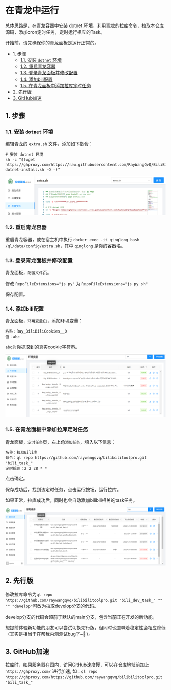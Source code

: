 # 在青龙中运行

总体思路是，在青龙容器中安装 dotnet 环境，利用青龙的拉库命令，拉取本仓库源码，添加cron定时任务，定时运行相应的Task。

开始前，请先确保你的青龙面板是运行正常的。

<!-- TOC depthFrom:2 -->

- [1. 步骤](#1-步骤)
    - [1.1. 安装 `dotnet` 环境](#11-安装-dotnet-环境)
    - [1.2. 重启青龙容器](#12-重启青龙容器)
    - [1.3. 登录青龙面板并修改配置](#13-登录青龙面板并修改配置)
    - [1.4. 添加bili配置](#14-添加bili配置)
    - [1.5. 在青龙面板中添加拉库定时任务](#15-在青龙面板中添加拉库定时任务)
- [2. 先行版](#2-先行版)
- [3. GitHub加速](#3-github加速)

<!-- /TOC -->

## 1. 步骤

### 1.1. 安装 `dotnet` 环境
编辑青龙的 `extra.sh` 文件，添加如下指令：

```
# 安装 dotnet 环境
sh -c "$(wget https://ghproxy.com/https://raw.githubusercontent.com/RayWangQvQ/BiliBiliToolPro/main/qinglong/ray-dotnet-install.sh -O -)"
```

![qinglong-extra.png](../docs/imgs/qinglong-extra.png)

### 1.2. 重启青龙容器
重启青龙容器，或在宿主机中执行 `docker exec -it qinglong bash /ql/data/config/extra.sh`，其中 `qinglong` 是你的容器名。

### 1.3. 登录青龙面板并修改配置
青龙面板，`配置文件`页。

修改 `RepoFileExtensions="js py"` 为 `RepoFileExtensions="js py sh"`

保存配置。

### 1.4. 添加bili配置

青龙面板，`环境变量`页，添加环境变量：

```
名称：Ray_BiliBiliCookies__0
值：abc
```

`abc`为你抓取到的真实cookie字符串。

![qinglong-env.png](../docs/imgs/qinglong-env.png)


### 1.5. 在青龙面板中添加拉库定时任务
青龙面板，`定时任务`页，右上角`添加任务`，填入以下信息：

```
名称：拉取Bili库
命令：ql repo https://github.com/raywangqvq/bilibilitoolpro.git "bili_task_"
定时规则：2 2 28 * *
```

点击确定。

保存成功后，找到该定时任务，点击运行按钮，运行拉库。

如果正常，拉库成功后，同时也会自动添加bilibili相关的task任务。

![qinglong-tasks.png](../docs/imgs/qinglong-tasks.png)

## 2. 先行版
修改拉库命令为`ql repo https://github.com/raywangqvq/bilibilitoolpro.git "bili_dev_task_" "" "" "develop"`可改为拉取develop分支的代码。

develop分支的代码会超前于默认的main分支，包含当前正在开发的新功能。

想提前体验新功能的朋友可以尝试切换先行版，但同时也意味着稳定性会相应降低（其实是相当于在帮我内测测试bug了~🤨）。

## 3. GitHub加速
拉库时，如果服务器在国内，访问GitHub速度慢，可以在仓库地址前加上 `https://ghproxy.com/` 进行加速, 如：`ql repo https://ghproxy.com/https://github.com/raywangqvq/bilibilitoolpro.git "bili_task_"`
